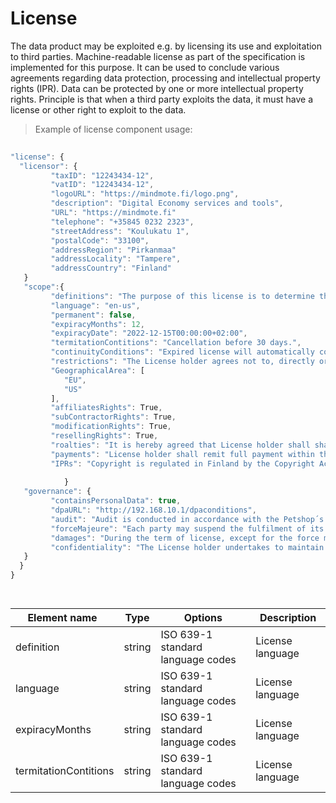 # License

The data product may be exploited e.g. by licensing its use and exploitation to third parties. Machine-readable license as part of the specification is implemented for this purpose. It can be used to conclude various agreements regarding data protection, processing and intellectual property rights (IPR). Data can be protected by one or more intellectual property rights. Principle is that when a third party exploits the data, it must have a license or other right to exploit to the data.

> Example of license component usage:

```javascript
  
"license": {
  "licensor": {
         "taxID": "12243434-12",
         "vatID": "12243434-12",
         "logoURL": "https://mindmote.fi/logo.png",
         "description": "Digital Economy services and tools",
         "URL": "https://mindmote.fi"
         "telephone": "+35845 0232 2323",
         "streetAddress": "Koulukatu 1",
         "postalCode": "33100",
         "addressRegion": "Pirkanmaa"
         "addressLocality": "Tampere",
         "addressCountry": "Finland"
   }
   "scope":{
         "definitions": "The purpose of this license is to determine the terms and conditions applicable to the licensing of the data product, whereby Licensor grants License holder the right to use the data.",
         "language": "en-us",
         "permanent": false,
         "expiracyMonths": 12,
         "expiracyDate": "2022-12-15T00:00:00+02:00",
         "termitationContitions": "Cancellation before 30 days.",
         "continuityConditions": "Expired license will automatically continued without written cancellation (termination) by Licenser holder",
         "restrictions": "The License holder agrees not to, directly or indirectly, participate in the unauthorized use, disclosure or conversion of any confidential information.",      
         "GeographicalArea": [ 
            "EU",
            "US"
         ],
         "affiliatesRights": True,
         "subContractorRights": True,
         "modificationRights": True,
         "resellingRights": True,
         "roalties": "It is hereby agreed that License holder shall share with Licensor three percent (3%) of the revenues derives and receives from the usage their BI Dashbord solutions by the End Users.",
         "payments": "License holder shall remit full payment within thirty (30) days after the end of each calendar month. Taxes (VAT 24 %) are included. Invoice will be electronical",
         "IPRs": "Copyright is regulated in Finland by the Copyright Act (404/1961). Data is property of Mindmote Oy.",
                     
            }
   "governance": {
         "containsPersonalData": true,
         "dpaURL": "http://192.168.10.1/dpaconditions",
         "audit": "Audit is conducted in accordance with the Petshop´s Data-audits ltd., www.petshopsdataaudits.com",
         "forceMajeure": "Each party may suspend the fulfilment of its contractual obligations, when the said fulfilment is impossible or objectively too costly due to an unforeseeable impediment independent from the parties, such as for example: strike, boycott, lockout, fire, war (declared or not), civil war, riots and revolutions, requisitions, embargo, power blackouts, extraordinary breakage of machinery, delays in the delivery of components or raw materials.",
         "damages": "During the term of license, except for the force majeure or the Licensors reasons, the License holder is required to follow strictly in accordance with the Contract. If the License holder wants to terminate the license early, it needs to pay a certain amount of liquidated damages.",
         "confidentiality": "The License holder undertakes to maintain confidentiality as regards all information of a technical (such as, by way of a non-limiting example, drawings, tables, documentation, formulas and correspondence) and commercial nature (including contractual conditions, prices, payment conditions) gained during the performance of this license."          
   }
  }
}

  
```
| <div style="width:150px">Element name</div>   | Type  | Options  | Description  |
|---|---|---|---|
| definition | string | ISO 639-1 standard language codes | License language |
| language | string | ISO 639-1 standard language codes | License language |
| expiracyMonths | string | ISO 639-1 standard language codes | License language |
| termitationContitions | string | ISO 639-1 standard language codes | License language |

